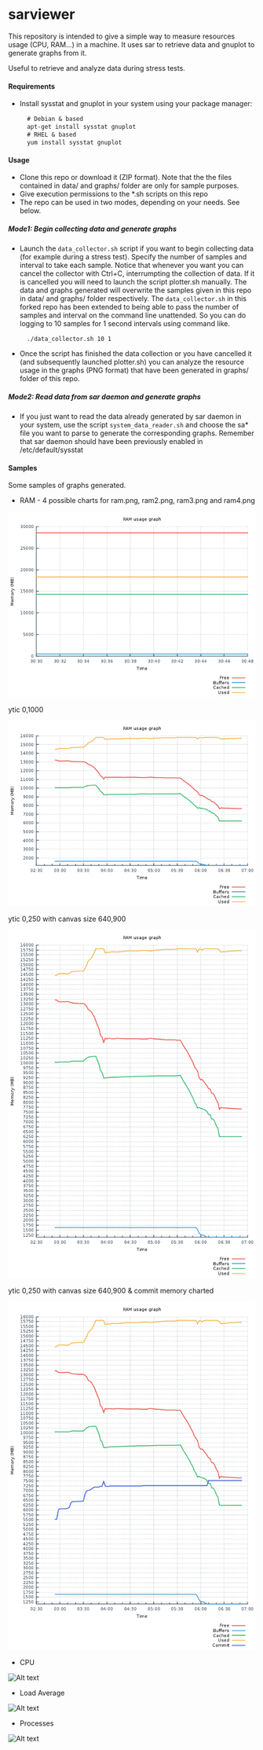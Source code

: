 # sarviewer

This repository is intended to give a simple way to measure resources usage (CPU, RAM...) in a machine. It uses sar to retrieve data and gnuplot to generate graphs from it.

Useful to retrieve and analyze data during stress tests.

#### Requirements

* Install sysstat and gnuplot in your system using your package manager:

        # Debian & based
        apt-get install sysstat gnuplot
        # RHEL & based
        yum install sysstat gnuplot
        
#### Usage

* Clone this repo or download it (ZIP format). Note that the the files contained in data/ and graphs/ folder are only for sample purposes.
* Give execution permissions to the *.sh scripts on this repo
* The repo can be used in two modes, depending on your needs. See below.

##### Mode1: Begin collecting data and generate graphs

* Launch the `data_collector.sh` script if you want to begin collecting data (for example during a stress test). Specify the number of samples and interval to take each sample. Notice that whenever you want you can cancel the collector with Ctrl+C, interrumpting the collection of data. If it is cancelled you will need to launch the script plotter.sh manually. The data and graphs generated will overwrite the samples given in this repo in data/ and graphs/ folder respectively. The `data_collector.sh` in this forked repo has been extended to being able to pass the number of samples and interval on the command line unattended. So you can do logging to 10 samples for 1 second intervals using command like. 

        ./data_collector.sh 10 1

* Once the script has finished the data collection or you have cancelled it (and subsequently launched plotter.sh) you can analyze the resource usage in the graphs (PNG format) that have been generated in graphs/ folder of this repo.

##### Mode2: Read data from sar daemon and generate graphs

* If you just want to read the data already generated by sar daemon in your system, use the script `system_data_reader.sh` and choose the sa* file you want to parse to generate the corresponding graphs. Remember that sar daemon should have been previously enabled in /etc/default/sysstat

#### Samples

Some samples of graphs generated.

* RAM - 4 possible charts for ram.png, ram2.png, ram3.png and ram4.png

![Alt text](/graphs/ram.png?raw=true "RAM usage graph")

ytic 0,1000

![Alt text](/graphs/ram2.png?raw=true "RAM usage graph")

ytic 0,250 with canvas size 640,900

![Alt text](/graphs/ram3.png?raw=true "RAM usage graph")

ytic 0,250 with canvas size 640,900 & commit memory charted

![Alt text](/graphs/ram4.png?raw=true "RAM usage graph")

* CPU

![Alt text](/graphs/cpu.png?raw=true "CPU usage graph")

* Load Average

![Alt text](/graphs/loadaverage.png?raw=true "Load average")

* Processes

![Alt text](/graphs/proc.png?raw=true "Processes created per second")
